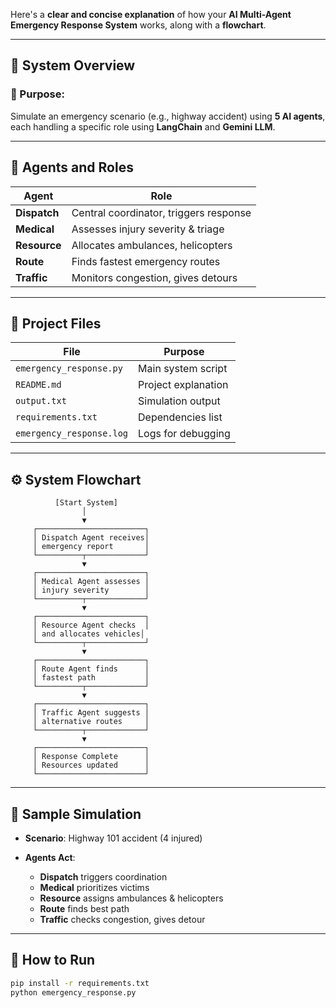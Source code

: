 Here's a **clear and concise explanation** of how your **AI Multi-Agent Emergency Response System** works, along with a **flowchart**.

---

## 🔧 System Overview

### 🧠 Purpose:

Simulate an emergency scenario (e.g., highway accident) using **5 AI agents**, each handling a specific role using **LangChain** and **Gemini LLM**.

---

## 🤖 Agents and Roles

| Agent        | Role                                   |
| ------------ | -------------------------------------- |
| **Dispatch** | Central coordinator, triggers response |
| **Medical**  | Assesses injury severity & triage      |
| **Resource** | Allocates ambulances, helicopters      |
| **Route**    | Finds fastest emergency routes         |
| **Traffic**  | Monitors congestion, gives detours     |

---

## 📂 Project Files

| File                     | Purpose             |
| ------------------------ | ------------------- |
| `emergency_response.py`  | Main system script  |
| `README.md`              | Project explanation |
| `output.txt`             | Simulation output   |
| `requirements.txt`       | Dependencies list   |
| `emergency_response.log` | Logs for debugging  |

---

## ⚙️ System Flowchart

```plaintext
          [Start System]
                │
                ▼
     ┌────────────────────────┐
     │ Dispatch Agent receives│
     │ emergency report       │
     └──────────┬─────────────┘
                ▼
     ┌────────────────────────┐
     │ Medical Agent assesses │
     │ injury severity        │
     └──────────┬─────────────┘
                ▼
     ┌────────────────────────┐
     │ Resource Agent checks  │
     │ and allocates vehicles│
     └──────────┬─────────────┘
                ▼
     ┌────────────────────────┐
     │ Route Agent finds      │
     │ fastest path           │
     └──────────┬─────────────┘
                ▼
     ┌────────────────────────┐
     │ Traffic Agent suggests │
     │ alternative routes     │
     └──────────┬─────────────┘
                ▼
     ┌────────────────────────┐
     │ Response Complete      │
     │ Resources updated      │
     └────────────────────────┘
```

---

## 🚨 Sample Simulation

* **Scenario**: Highway 101 accident (4 injured)
* **Agents Act**:

  * **Dispatch** triggers coordination
  * **Medical** prioritizes victims
  * **Resource** assigns ambulances & helicopters
  * **Route** finds best path
  * **Traffic** checks congestion, gives detour

---

## 🏁 How to Run

```bash
pip install -r requirements.txt
python emergency_response.py
```
